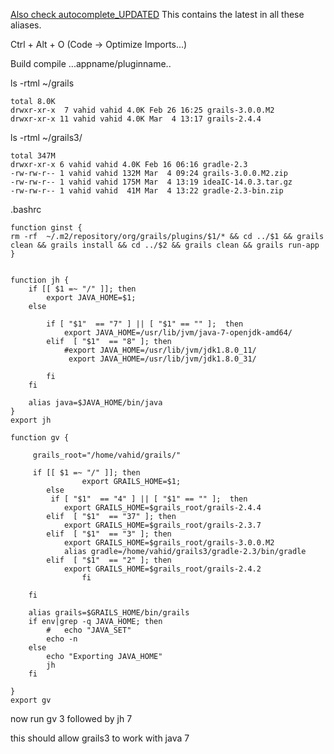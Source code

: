 [Also check autocomplete_UPDATED](https://github.com/vahidhedayati/documentation/blob/master/grails/autocomplete_UPDATED.md) This contains the latest in all these aliases.


Ctrl + Alt + O (Code → Optimize Imports...) 

Build compile ...appname/pluginname..


ls -rtml ~/grails

```
total 8.0K
drwxr-xr-x  7 vahid vahid 4.0K Feb 26 16:25 grails-3.0.0.M2
drwxr-xr-x 11 vahid vahid 4.0K Mar  4 13:17 grails-2.4.4
```



ls -rtml ~/grails3/
```
total 347M
drwxr-xr-x 6 vahid vahid 4.0K Feb 16 06:16 gradle-2.3
-rw-rw-r-- 1 vahid vahid 132M Mar  4 09:24 grails-3.0.0.M2.zip
-rw-rw-r-- 1 vahid vahid 175M Mar  4 13:19 ideaIC-14.0.3.tar.gz
-rw-rw-r-- 1 vahid vahid  41M Mar  4 13:22 gradle-2.3-bin.zip
```


.bashrc
```
function ginst {
rm -rf  ~/.m2/repository/org/grails/plugins/$1/* && cd ../$1 && grails clean && grails install && cd ../$2 && grails clean && grails run-app
}


function jh {
	if [[ $1 =~ "/" ]]; then
		export JAVA_HOME=$1;
	else

		if [ "$1"  == "7" ] || [ "$1" == "" ];  then
			export JAVA_HOME=/usr/lib/jvm/java-7-openjdk-amd64/
		elif  [ "$1"  == "8" ]; then
			#export JAVA_HOME=/usr/lib/jvm/jdk1.8.0_11/
			 export JAVA_HOME=/usr/lib/jvm/jdk1.8.0_31/

		fi
	fi
	
	alias java=$JAVA_HOME/bin/java
}
export jh

function gv {

	 grails_root="/home/vahid/grails/"

	 if [[ $1 =~ "/" ]]; then
                export GRAILS_HOME=$1;
        else
		 if [ "$1"  == "4" ] || [ "$1" == "" ];  then
			export GRAILS_HOME=$grails_root/grails-2.4.4
		elif  [ "$1"  == "37" ]; then
			export GRAILS_HOME=$grails_root/grails-2.3.7
		elif  [ "$1"  == "3" ]; then
			export GRAILS_HOME=$grails_root/grails-3.0.0.M2
			alias gradle=/home/vahid/grails3/gradle-2.3/bin/gradle
		elif  [ "$1"  == "2" ]; then
			export GRAILS_HOME=$grails_root/grails-2.4.2
                fi

	fi

	alias grails=$GRAILS_HOME/bin/grails
	if env|grep -q JAVA_HOME; then
		#	echo "JAVA_SET"
		echo -n 
	else
		echo "Exporting JAVA_HOME"
		jh
	fi

}
export gv

```


now run gv 3 followed by jh 7 

this should allow grails3 to work with java 7 
